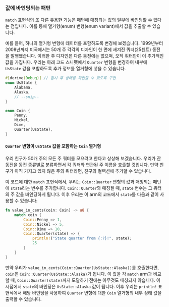 ### 값에 바인딩되는 패턴

`match` 표현식의 또 다른 유용한 기능은 패턴에 매칭되는 값의 일부에 바인딩할 수 있다는 점입니다. 이를 통해 열거형(enum) 변형(enum variant)에서 값을 추출할 수 있습니다.

예를 들어, 하나의 열거형 변형에 데이터를 포함하도록 변경해 보겠습니다. 1999년부터 2008년까지 미국에서는 50개 주 각각의 디자인이 한 면에 새겨진 쿼터(25센트) 동전을 발행했습니다. 이러한 주 디자인은 다른 동전에는 없으며, 오직 쿼터만이 이 추가적인 값을 가집니다. 우리는 아래 코드 스니펫에서 `Quarter` 변형을 변경하여 내부에 `UsState` 값을 포함하도록 추가 정보를 열거형에 넣을 수 있습니다.

```rust
#[derive(Debug)] // 잠시 후 상태를 확인할 수 있도록 구현
enum UsState {
    Alabama,
    Alaska,
    // --snip--
}

enum Coin {
    Penny,
    Nickel,
    Dime,
    Quarter(UsState),
}
```

#### `Quarter` 변형이 `UsState` 값을 포함하는 `Coin` 열거형

우리 친구가 50개 주의 모든 주 쿼터를 모으려고 한다고 상상해 보겠습니다. 우리가 잔동전을 동전 종류별로 분류하면서 각 쿼터와 연관된 주 이름을 호출할 것입니다. 만약 친구가 아직 가지고 있지 않은 주의 쿼터라면, 친구의 컬렉션에 추가할 수 있습니다.

이 코드에 대한 `match` 표현식에서, 우리는 `Coin::Quarter` 변형의 값과 매칭되는 패턴에 `state`라는 변수를 추가합니다. `Coin::Quarter`와 매칭될 때, `state` 변수는 그 쿼터의 주 값을 바인딩하게 됩니다. 이후 우리는 이 arm의 코드에서 `state`를 다음과 같이 사용할 수 있습니다:

```rust
fn value_in_cents(coin: Coin) -> u8 {
    match coin {
        Coin::Penny => 1,
        Coin::Nickel => 5,
        Coin::Dime => 10,
        Coin::Quarter(state) => {
            println!("State quarter from {:?}!", state);
            25
        }
    }
}
```

만약 우리가 `value_in_cents(Coin::Quarter(UsState::Alaska))`를 호출한다면, `coin`은 `Coin::Quarter(UsState::Alaska)`가 됩니다. 이 값을 각 `match` arm과 비교할 때, `Coin::Quarter(state)`까지 도달하기 전에는 아무것도 매칭되지 않습니다. 이 시점에서 `state`의 바인딩은 `UsState::Alaska` 값이 됩니다. 이후 우리는 `println!` 표현식에서 해당 바인딩을 사용하여 `Quarter` 변형에 대한 `Coin` 열거형의 내부 상태 값을 출력할 수 있습니다.